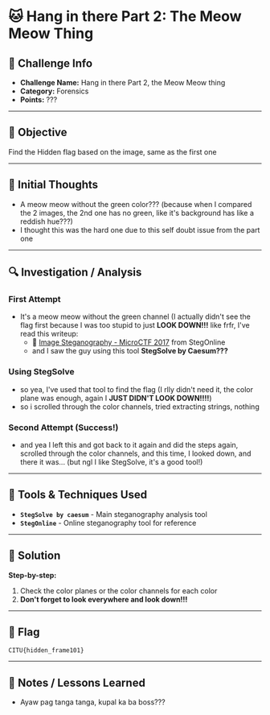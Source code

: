 # 🐱 Hang in there Part 2: The Meow Meow Thing

## 📁 Challenge Info
- **Challenge Name:** Hang in there Part 2, the Meow Meow thing
- **Category:** Forensics  
- **Points:** ???

---

## 🎯 Objective
Find the Hidden flag based on the image, same as the first one

---

## 🧠 Initial Thoughts

- A meow meow without the green color??? (because when I compared the 2 images, the 2nd one has no green, like it's background has like a reddish hue???)
- I thought this was the hard one due to this self doubt issue from the part one

---

## 🔍 Investigation / Analysis

### First Attempt
- It's a meow meow without the green channel (I actually didn't see the flag first because I was too stupid to just **LOOK DOWN!!!** like frfr, I've read this writeup: 
  - 📖 [Image Steganography - MicroCTF 2017](https://www.doyler.net/security-not-included/image-steganography-microctf-2017) from StegOnline
  - and I saw the guy using this tool **StegSolve by Caesum???**

### Using StegSolve
- so yea, I've used that tool to find the flag (I rlly didn't need it, the color plane was enough, again I **JUST DIDN'T LOOK DOWN!!!!**)
- so i scrolled through the color channels, tried extracting strings, nothing

### Second Attempt (Success!)
- and yea I left this and got back to it again and did the steps again, scrolled through the color channels, and this time, I looked down, and there it was... (but ngl I like StegSolve, it's a good tool!)

---

## 🧪 Tools & Techniques Used

- **`StegSolve by caesum`** - Main steganography analysis tool
- **`StegOnline`** - Online steganography tool for reference

---

## 🚩 Solution

**Step-by-step:**
1. Check the color planes or the color channels for each color 
2. **Don't forget to look everywhere and look down!!!**

---

## 📌 Flag

```
CITU{hidden_frame101}
```

---

## 📝 Notes / Lessons Learned
- Ayaw pag tanga tanga, kupal ka ba boss???